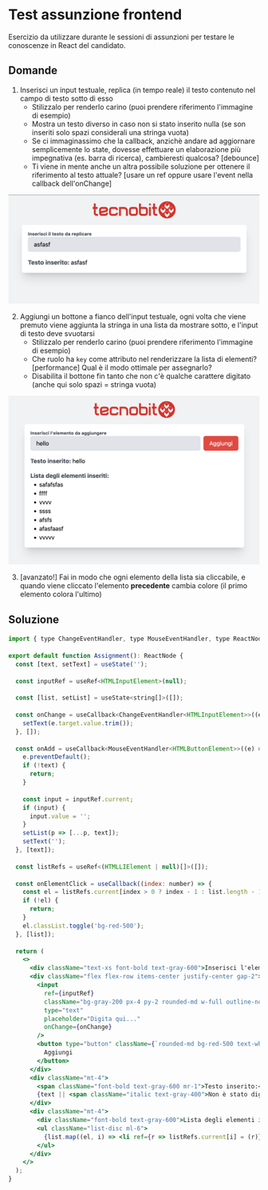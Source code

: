 # Test assunzione frontend

Esercizio da utilizzare durante le sessioni di assunzioni per testare le conoscenze in React del candidato.

## Domande

1. Inserisci un input testuale, replica (in tempo reale) il testo contenuto nel campo di testo sotto di esso
	- Stilizzalo per renderlo carino (puoi prendere riferimento l'immagine di esempio)
	- Mostra un testo diverso in caso non si stato inserito nulla (se son inseriti solo spazi considerali una stringa vuota)
	- Se ci immaginassimo che la callback, anzichè andare ad aggiornare semplicemente lo state, dovesse effettuare un elaborazione più impegnativa (es. barra di ricerca), cambieresti qualcosa? \[debounce]
	- Ti viene in mente anche un altra possibile soluzione per ottenere il riferimento al testo attuale? [usare un ref oppure usare l'event nella callback dell'onChange]

![Esempio step 1](./step%201.png)

2. Aggiungi un bottone a fianco dell'input testuale, ogni volta che viene premuto viene aggiunta la stringa in una lista da mostrare sotto, e l'input di testo deve svuotarsi
	- Stilizzalo per renderlo carino (puoi prendere riferimento l'immagine di esempio)
	- Che ruolo ha `key` come attributo nel renderizzare la lista di elementi? \[performance] Qual è il modo ottimale per assegnarlo? 
	- Disabilita il bottone fin tanto che non c'è qualche carattere digitato (anche qui solo spazi = stringa vuota)

![Esempio step 2](./step%202.png)

3. \[avanzato!] Fai in modo che ogni elemento della lista sia cliccabile, e quando viene cliccato l'elemento **precedente** cambia colore (il primo elemento colora l'ultimo)

## Soluzione

```jsx
import { type ChangeEventHandler, type MouseEventHandler, type ReactNode, useCallback, useRef, useState } from 'react';

export default function Assignment(): ReactNode {
  const [text, setText] = useState('');

  const inputRef = useRef<HTMLInputElement>(null);

  const [list, setList] = useState<string[]>([]);

  const onChange = useCallback<ChangeEventHandler<HTMLInputElement>>((e) => {
    setText(e.target.value.trim());
  }, []);

  const onAdd = useCallback<MouseEventHandler<HTMLButtonElement>>((e) => {
    e.preventDefault();
    if (!text) {
      return;
    }

    const input = inputRef.current;
    if (input) {
      input.value = '';
    }
    setList(p => [...p, text]);
    setText('');
  }, [text]);

  const listRefs = useRef<(HTMLLIElement | null)[]>([]);

  const onElementClick = useCallback((index: number) => {
    const el = listRefs.current[index > 0 ? index - 1 : list.length - 1];
    if (!el) {
      return;
    }
    el.classList.toggle('bg-red-500');
  }, [list]);

  return (
    <>
      <div className="text-xs font-bold text-gray-600">Inserisci l'elemento da aggiungere</div>
      <div className="flex flex-row items-center justify-center gap-2">
        <input
          ref={inputRef}
          className="bg-gray-200 px-4 py-2 rounded-md w-full outline-none"
          type="text"
          placeholder="Digita qui..."
          onChange={onChange}
        />
        <button type="button" className={`rounded-md bg-red-500 text-white px-4 py-2 ${!text ? 'opacity-40 hover:cursor-default' : ''}`} onClick={onAdd}>
          Aggiungi
        </button>
      </div>
      <div className="mt-4">
        <span className="font-bold text-gray-600 mr-1">Testo inserito:</span>
        {text || <span className="italic text-gray-400">Non è stato digitato nessun testo.</span>}
      </div>
      <div className="mt-4">
        <div className="font-bold text-gray-600">Lista degli elementi inseriti:</div>
        <ul className="list-disc ml-6">
          {list.map((el, i) => <li ref={r => listRefs.current[i] = (r)} onClick={() => onElementClick(i)} key={el}>{el}</li>)}
        </ul>
      </div>
    </>
  );
}

```
